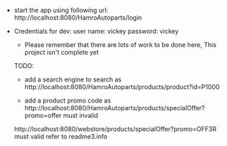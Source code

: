 - start the app using following url:
	http://localhost:8080/HamroAutoparts/login
	
	
- Credentials for dev:
	user name: vickey
	password: vickey
	
	
	- Please remember that there are lots of work to be done here, This project isn't complete yet
	
	TODO:
	-	add a search engine to search as
		http://localhost:8080/HamroAutoparts/products/product?id=P1000

	- add a product promo code as
	http://localhost:8080/HamroAutoparts/products/specialOffer?promo=offer					must invalid
	
	http://localhost:8080/webstore/products/specialOffer?promo=OFF3R               must valid
	refer to readme3.info